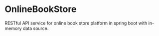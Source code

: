 # OnlineBookStore
RESTful API service for online book store platform in spring boot with in-memory data source.
